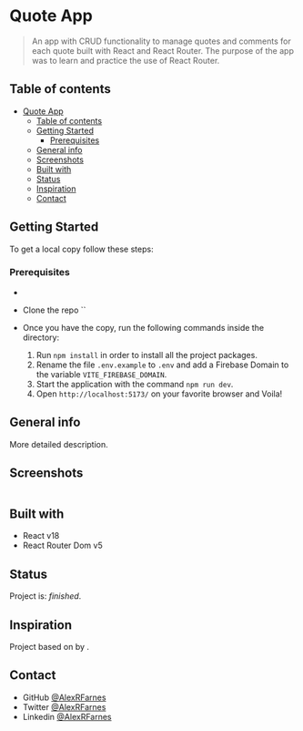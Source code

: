 # Quote App

> An app with CRUD functionality to manage quotes and comments for each quote built with React and React Router. The purpose of the app was to learn and practice the use of React Router.

## Table of contents

- [Quote App](#quote-app)
  - [Table of contents](#table-of-contents)
  - [Getting Started](#getting-started)
    - [Prerequisites](#prerequisites)
  - [General info](#general-info)
  - [Screenshots](#screenshots)
  - [Built with](#built-with)
  - [Status](#status)
  - [Inspiration](#inspiration)
  - [Contact](#contact)

## Getting Started

To get a local copy follow these steps:

### Prerequisites

-

- Clone the repo ``
- Once you have the copy, run the following commands inside the directory:
  1. Run `npm install` in order to install all the project packages.
  2. Rename the file `.env.example` to `.env` and add a Firebase Domain to the variable `VITE_FIREBASE_DOMAIN`.
  3. Start the application with the command `npm run dev`.
  4. Open `http://localhost:5173/` on your favorite browser and Voila!

## General info

More detailed description.

## Screenshots

![]()

<!-- [Demo]() -->

## Built with

- React v18
- React Router Dom v5

## Status

Project is: _finished_.

## Inspiration

Project based on []() by .

## Contact

- GitHub [@AlexRFarnes](https://github.com/AlexRFarnes)
- Twitter [@AlexRFarnes](https://twitter.com/alexrfarnes)
- Linkedin [@AlexRFarnes](https://www.linkedin.com/in/alexrfarnes/)
